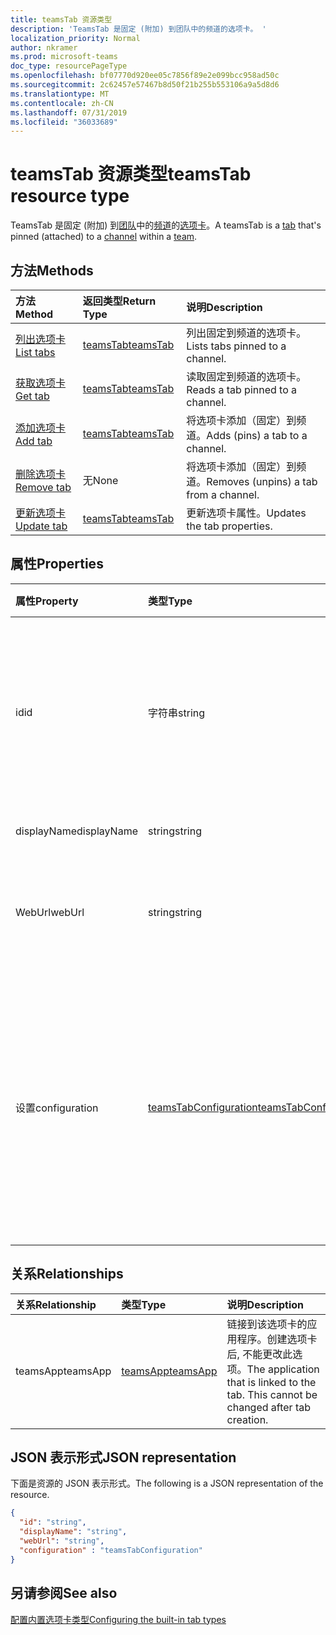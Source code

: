 ```yaml
---
title: teamsTab 资源类型
description: 'TeamsTab 是固定 (附加) 到团队中的频道的选项卡。 '
localization_priority: Normal
author: nkramer
ms.prod: microsoft-teams
doc_type: resourcePageType
ms.openlocfilehash: bf07770d920ee05c7856f89e2e099bcc958ad50c
ms.sourcegitcommit: 2c62457e57467b8d50f21b255b553106a9a5d8d6
ms.translationtype: MT
ms.contentlocale: zh-CN
ms.lasthandoff: 07/31/2019
ms.locfileid: "36033689"
---
```

# <a name="teamstab-resource-type"></a><span data-ttu-id="c88e6-103">teamsTab 资源类型</span><span class="sxs-lookup"><span data-stu-id="c88e6-103">teamsTab resource type</span></span>



<span data-ttu-id="c88e6-104">TeamsTab 是固定 (附加) 到[团队](team.md)中的[频道](channel.md)的[选项卡](../resources/teamstab.md)。</span><span class="sxs-lookup"><span data-stu-id="c88e6-104">A teamsTab is a [tab](../resources/teamstab.md) that's pinned (attached) to a [channel](channel.md) within a [team](team.md).</span></span> 

## <a name="methods"></a><span data-ttu-id="c88e6-105">方法</span><span class="sxs-lookup"><span data-stu-id="c88e6-105">Methods</span></span>

| <span data-ttu-id="c88e6-106">方法</span><span class="sxs-lookup"><span data-stu-id="c88e6-106">Method</span></span>       | <span data-ttu-id="c88e6-107">返回类型</span><span class="sxs-lookup"><span data-stu-id="c88e6-107">Return Type</span></span>  |<span data-ttu-id="c88e6-108">说明</span><span class="sxs-lookup"><span data-stu-id="c88e6-108">Description</span></span>|
|:---------------|:--------|:----------|
|[<span data-ttu-id="c88e6-109">列出选项卡</span><span class="sxs-lookup"><span data-stu-id="c88e6-109">List tabs</span></span>](../api/teamstab-list.md) | [<span data-ttu-id="c88e6-110">teamsTab</span><span class="sxs-lookup"><span data-stu-id="c88e6-110">teamsTab</span></span>](teamstab.md) | <span data-ttu-id="c88e6-111">列出固定到频道的选项卡。</span><span class="sxs-lookup"><span data-stu-id="c88e6-111">Lists tabs pinned to a channel.</span></span>|
|[<span data-ttu-id="c88e6-112">获取选项卡</span><span class="sxs-lookup"><span data-stu-id="c88e6-112">Get tab</span></span>](../api/teamstab-get.md) | [<span data-ttu-id="c88e6-113">teamsTab</span><span class="sxs-lookup"><span data-stu-id="c88e6-113">teamsTab</span></span>](teamstab.md) | <span data-ttu-id="c88e6-114">读取固定到频道的选项卡。</span><span class="sxs-lookup"><span data-stu-id="c88e6-114">Reads a tab pinned to a channel.</span></span>|
|[<span data-ttu-id="c88e6-115">添加选项卡</span><span class="sxs-lookup"><span data-stu-id="c88e6-115">Add tab</span></span>](../api/teamstab-add.md) | [<span data-ttu-id="c88e6-116">teamsTab</span><span class="sxs-lookup"><span data-stu-id="c88e6-116">teamsTab</span></span>](teamstab.md) | <span data-ttu-id="c88e6-117">将选项卡添加（固定）到频道。</span><span class="sxs-lookup"><span data-stu-id="c88e6-117">Adds (pins) a tab to a channel.</span></span>|
|[<span data-ttu-id="c88e6-118">删除选项卡</span><span class="sxs-lookup"><span data-stu-id="c88e6-118">Remove tab</span></span>](../api/teamstab-delete.md) | <span data-ttu-id="c88e6-119">无</span><span class="sxs-lookup"><span data-stu-id="c88e6-119">None</span></span> | <span data-ttu-id="c88e6-120">将选项卡添加（固定）到频道。</span><span class="sxs-lookup"><span data-stu-id="c88e6-120">Removes (unpins) a tab from a channel.</span></span>|
|[<span data-ttu-id="c88e6-121">更新选项卡</span><span class="sxs-lookup"><span data-stu-id="c88e6-121">Update tab</span></span>](../api/teamstab-update.md) | [<span data-ttu-id="c88e6-122">teamsTab</span><span class="sxs-lookup"><span data-stu-id="c88e6-122">teamsTab</span></span>](teamstab.md) | <span data-ttu-id="c88e6-123">更新选项卡属性。</span><span class="sxs-lookup"><span data-stu-id="c88e6-123">Updates the tab properties.</span></span>|


## <a name="properties"></a><span data-ttu-id="c88e6-124">属性</span><span class="sxs-lookup"><span data-stu-id="c88e6-124">Properties</span></span>

|<span data-ttu-id="c88e6-125">属性</span><span class="sxs-lookup"><span data-stu-id="c88e6-125">Property</span></span>|<span data-ttu-id="c88e6-126">类型</span><span class="sxs-lookup"><span data-stu-id="c88e6-126">Type</span></span>|<span data-ttu-id="c88e6-127">说明</span><span class="sxs-lookup"><span data-stu-id="c88e6-127">Description</span></span>|
|:---------------|:--------|:----------|
|  <span data-ttu-id="c88e6-128">id</span><span class="sxs-lookup"><span data-stu-id="c88e6-128">id</span></span>              |   <span data-ttu-id="c88e6-129">字符串</span><span class="sxs-lookup"><span data-stu-id="c88e6-129">string</span></span>                  |  <span data-ttu-id="c88e6-130">唯一标识 "通道" 选项卡的特定实例的标识符。只读。</span><span class="sxs-lookup"><span data-stu-id="c88e6-130">Identifier that uniquely identifies a specific instance of a channel tab. Read only.</span></span>     |
|  <span data-ttu-id="c88e6-131">displayName</span><span class="sxs-lookup"><span data-stu-id="c88e6-131">displayName</span></span>            |   <span data-ttu-id="c88e6-132">string</span><span class="sxs-lookup"><span data-stu-id="c88e6-132">string</span></span>                  |  <span data-ttu-id="c88e6-133">选项卡的名称。</span><span class="sxs-lookup"><span data-stu-id="c88e6-133">Name of the tab.</span></span>     |
|  <span data-ttu-id="c88e6-134">WebUrl</span><span class="sxs-lookup"><span data-stu-id="c88e6-134">webUrl</span></span>          |   <span data-ttu-id="c88e6-135">string</span><span class="sxs-lookup"><span data-stu-id="c88e6-135">string</span></span>                  |  <span data-ttu-id="c88e6-136">选项卡实例的深层链接 url。</span><span class="sxs-lookup"><span data-stu-id="c88e6-136">Deep link url of the tab instance.</span></span> <span data-ttu-id="c88e6-137">只读。</span><span class="sxs-lookup"><span data-stu-id="c88e6-137">Read only.</span></span>     |
|  <span data-ttu-id="c88e6-138">设置</span><span class="sxs-lookup"><span data-stu-id="c88e6-138">configuration</span></span>        |   [<span data-ttu-id="c88e6-139">teamsTabConfiguration</span><span class="sxs-lookup"><span data-stu-id="c88e6-139">teamsTabConfiguration</span></span>](teamstabconfiguration.md) |  <span data-ttu-id="c88e6-140">应用于选项卡的自定义设置的容器。仅在设置此属性后, 才会认为选项卡已配置。</span><span class="sxs-lookup"><span data-stu-id="c88e6-140">Container for custom settings applied to a tab. The tab is considered configured only once this property is set.</span></span>     |

## <a name="relationships"></a><span data-ttu-id="c88e6-141">关系</span><span class="sxs-lookup"><span data-stu-id="c88e6-141">Relationships</span></span>

| <span data-ttu-id="c88e6-142">关系</span><span class="sxs-lookup"><span data-stu-id="c88e6-142">Relationship</span></span> | <span data-ttu-id="c88e6-143">类型</span><span class="sxs-lookup"><span data-stu-id="c88e6-143">Type</span></span>   | <span data-ttu-id="c88e6-144">说明</span><span class="sxs-lookup"><span data-stu-id="c88e6-144">Description</span></span> |
|:---------------|:--------|:----------|
|<span data-ttu-id="c88e6-145">teamsApp</span><span class="sxs-lookup"><span data-stu-id="c88e6-145">teamsApp</span></span>|[<span data-ttu-id="c88e6-146">teamsApp</span><span class="sxs-lookup"><span data-stu-id="c88e6-146">teamsApp</span></span>](teamsapp.md) | <span data-ttu-id="c88e6-147">链接到该选项卡的应用程序。创建选项卡后, 不能更改此选项。</span><span class="sxs-lookup"><span data-stu-id="c88e6-147">The application that is linked to the tab. This cannot be changed after tab creation.</span></span> |

## <a name="json-representation"></a><span data-ttu-id="c88e6-148">JSON 表示形式</span><span class="sxs-lookup"><span data-stu-id="c88e6-148">JSON representation</span></span>

<span data-ttu-id="c88e6-149">下面是资源的 JSON 表示形式。</span><span class="sxs-lookup"><span data-stu-id="c88e6-149">The following is a JSON representation of the resource.</span></span>


<!-- {
  "blockType": "resource",
  "baseType": "microsoft.graph.entity",
  "@odata.type": "microsoft.graph.teamsTab"
}-->

```json
{  
  "id": "string",
  "displayName": "string",
  "webUrl": "string",
  "configuration" : "teamsTabConfiguration"
}

```

<!-- uuid: 8fcb5dbc-d5aa-4681-8e31-b001d5168d79
2015-10-25 14:57:30 UTC -->
<!-- {
  "type": "#page.annotation",
  "description": "teamsTab resource",
  "keywords": "",
  "section": "documentation",
  "tocPath": ""
}-->

## <a name="see-also"></a><span data-ttu-id="c88e6-150">另请参阅</span><span class="sxs-lookup"><span data-stu-id="c88e6-150">See also</span></span>

[<span data-ttu-id="c88e6-151">配置内置选项卡类型</span><span class="sxs-lookup"><span data-stu-id="c88e6-151">Configuring the built-in tab types</span></span>](/graph/teams-configuring-builtin-tabs)
